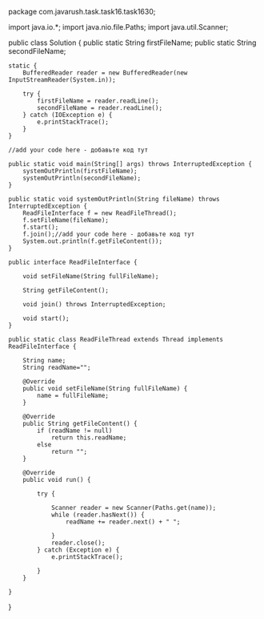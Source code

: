 package com.javarush.task.task16.task1630;

import java.io.*;
import java.nio.file.Paths;
import java.util.Scanner;

public class Solution {
    public static String firstFileName;
    public static String secondFileName;

    static {
        BufferedReader reader = new BufferedReader(new InputStreamReader(System.in));

        try {
            firstFileName = reader.readLine();
            secondFileName = reader.readLine();
        } catch (IOException e) {
            e.printStackTrace();
        }
    }

    //add your code here - добавьте код тут

    public static void main(String[] args) throws InterruptedException {
        systemOutPrintln(firstFileName);
        systemOutPrintln(secondFileName);
    }

    public static void systemOutPrintln(String fileName) throws InterruptedException {
        ReadFileInterface f = new ReadFileThread();
        f.setFileName(fileName);
        f.start();
        f.join();//add your code here - добавьте код тут
        System.out.println(f.getFileContent());
    }

    public interface ReadFileInterface {

        void setFileName(String fullFileName);

        String getFileContent();

        void join() throws InterruptedException;

        void start();
    }

    public static class ReadFileThread extends Thread implements ReadFileInterface {

        String name;
        String readName="";

        @Override
        public void setFileName(String fullFileName) {
            name = fullFileName;
        }

        @Override
        public String getFileContent() {
            if (readName != null)
                return this.readName;
            else
                return "";
        }

        @Override
        public void run() {

            try {

                Scanner reader = new Scanner(Paths.get(name));
                while (reader.hasNext()) {
                    readName += reader.next() + " ";

                }
                reader.close();
            } catch (Exception e) {
                e.printStackTrace();

            }
        }
     
    }
}

